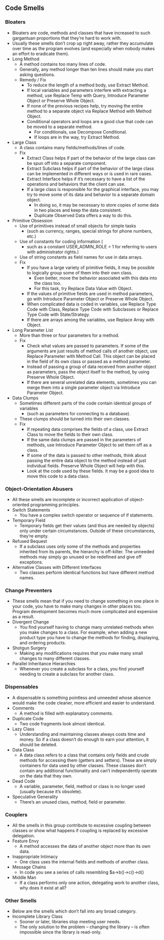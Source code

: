 ## Code Smells 

### Bloaters
- Bloaters are code, methods and classes that have increased to such gargantuan proportions that they’re hard to work with. 
- Usually these smells don’t crop up right away, rather they accumulate over time as the program evolves (and especially when nobody makes an effort to eradicate them).
- Long Method
    - A method contains too many lines of code. 
    - Generally, any method longer than ten lines should make you start asking questions.
    - Remedy / Fix 	
        - To reduce the length of a method body, use Extract Method.
        - If local variables and parameters interfere with extracting a method, use Replace Temp with Query, Introduce Parameter Object or Preserve Whole Object.
        - If none of the previous recipes help, try moving the entire method to a separate object via Replace Method with Method Object.
        - Conditional operators and loops are a good clue that code can be moved to a separate method. 
            - For conditionals, use Decompose Conditional. 
            - If loops are in the way, try Extract Method.		
- Large Class
    - A class contains many fields/methods/lines of code.
    - Fix 
        - Extract Class helps if part of the behavior of the large class can be spun off into a separate component.
        - Extract Subclass helps if part of the behavior of the large class can be implemented in different ways or is used in rare cases.
        - Extract Interface helps if it’s necessary to have a list of the operations and behaviors that the client can use.
        - If a large class is responsible for the graphical interface, you may try to move some of its data and behavior to a separate domain object. 
            - In doing so, it may be necessary to store copies of some data in two places and keep the data consistent. 
            - Duplicate Observed Data offers a way to do this.
- Primitive Obsession
    - Use of primitives instead of small objects for simple tasks 
        - (such as currency, ranges, special strings for phone numbers, etc.)
    - Use of constants for coding information (
        - such as a constant USER_ADMIN_ROLE = 1 for referring to users with administrator rights.)
    - Use of string constants as field names for use in data arrays.
    - Fix 
        - If you have a large variety of primitive fields, it may be possible to logically group some of them into their own class. 
            - Even better, move the behavior associated with this data into the class too. 
            - For this task, try Replace Data Value with Object.
        - If the values of primitive fields are used in method parameters, go with Introduce Parameter Object or Preserve Whole Object.
        - When complicated data is coded in variables, use Replace Type Code with Class, Replace Type Code with Subclasses or Replace Type Code with State/Strategy.
        - If there are arrays among the variables, use Replace Array with Object.		
- Long Parameter List
    - More than three or four parameters for a method.
    - Fix 
        - Check what values are passed to parameters. If some of the arguments are just results of method calls of another object, use Replace Parameter with Method Call. This object can be placed in the field of its own class or passed as a method parameter.
        - Instead of passing a group of data received from another object as parameters, pass the object itself to the method, by using Preserve Whole Object.
        - If there are several unrelated data elements, sometimes you can merge them into a single parameter object via Introduce Parameter Object.		
- Data Clumps
    - Sometimes different parts of the code contain identical groups of variables 
        - (such as parameters for connecting to a database). 
    - These clumps should be turned into their own classes.
    - Fix 
        - If repeating data comprises the fields of a class, use Extract Class to move the fields to their own class.
        - If the same data clumps are passed in the parameters of methods, use Introduce Parameter Object to set them off as a class.
        - If some of the data is passed to other methods, think about passing the entire data object to the method instead of just individual fields. Preserve Whole Object will help with this.
        - Look at the code used by these fields. It may be a good idea to move this code to a data class.
			
			
### Object-Orientation Abusers
- All these smells are incomplete or incorrect application of object-oriented programming principles.
- Switch Statements
    - You have a complex switch operator or sequence of if statements.
- Temporary Field
    - Temporary fields get their values (and thus are needed by objects) only under certain circumstances. Outside of these circumstances, they’re empty.
- Refused Bequest
    - If a subclass uses only some of the methods and properties inherited from its parents, the hierarchy is off-kilter. The unneeded methods may simply go unused or be redefined and give off exceptions.
- Alternative Classes with Different Interfaces
    - Two classes perform identical functions but have different method names.

### Change Preventers
- These smells mean that if you need to change something in one place in your code, you have to make many changes in other places too. Program development becomes much more complicated and expensive as a result.
- Divergent Change
    - You find yourself having to change many unrelated methods when you make changes to a class. For example, when adding a new product type you have to change the methods for finding, displaying, and ordering products.
- Shotgun Surgery
    - Making any modifications requires that you make many small changes to many different classes.
- Parallel Inheritance Hierarchies
    - Whenever you create a subclass for a class, you find yourself needing to create a subclass for another class.	

### Dispensables
- A dispensable is something pointless and unneeded whose absence would make the code cleaner, more efficient and easier to understand.
- Comments
    - A method is filled with explanatory comments.
- Duplicate Code
    - Two code fragments look almost identical.
- Lazy Class
    - Understanding and maintaining classes always costs time and money. So if a class doesn’t do enough to earn your attention, it should be deleted.
- Data Class
    - A data class refers to a class that contains only fields and crude methods for accessing them (getters and setters). These are simply containers for data used by other classes. These classes don’t contain any additional functionality and can’t independently operate on the data that they own.
- Dead Code
    - A variable, parameter, field, method or class is no longer used (usually because it’s obsolete).
- Speculative Generality
    - There’s an unused class, method, field or parameter.	
    
### Couplers
- All the smells in this group contribute to excessive coupling between classes or show what happens if coupling is replaced by excessive delegation.
- Feature Envy
    - A method accesses the data of another object more than its own data.
- Inappropriate Intimacy
    - One class uses the internal fields and methods of another class.
- Message Chains
    - In code you see a series of calls resembling $a->b()->c()->d()
- Middle Man
    - If a class performs only one action, delegating work to another class, why does it exist at all?

### Other Smells
- Below are the smells which don’t fall into any broad category.
- Incomplete Library Class
    - Sooner or later, libraries stop meeting user needs. 
    - The only solution to the problem – changing the library – is often impossible since the library is read-only.        	

		